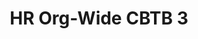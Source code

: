 ---
title: HR Org-Wide CBTB 3
redirect_to: https://docs.google.com/spreadsheets/d/12-xR7bjpb55vqU_J102bIexfvtSvgI23Lh-uQMCtImo/edit?usp=sharing
redirect_from: 
  - /OWCBTB3
  - /owcbtb3
---